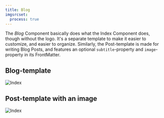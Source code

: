 ```yaml
---
title: Blog
imgsrcset:
  process: true
---
```


The _Blog_ Component basically does what the Index Component does, though without the logo. It's a separate template to make it easier to customize, and easier to organize. Similarly, the Post-template is made for writing Blog Posts, and features an optional `subtitle`-property and `image`-property in its FrontMatter.

## Blog-template

![Index](image://breakpoints.spec.js/blog.png)

## Post-template with an image

![Index](image://breakpoints.spec.js/post.png)
